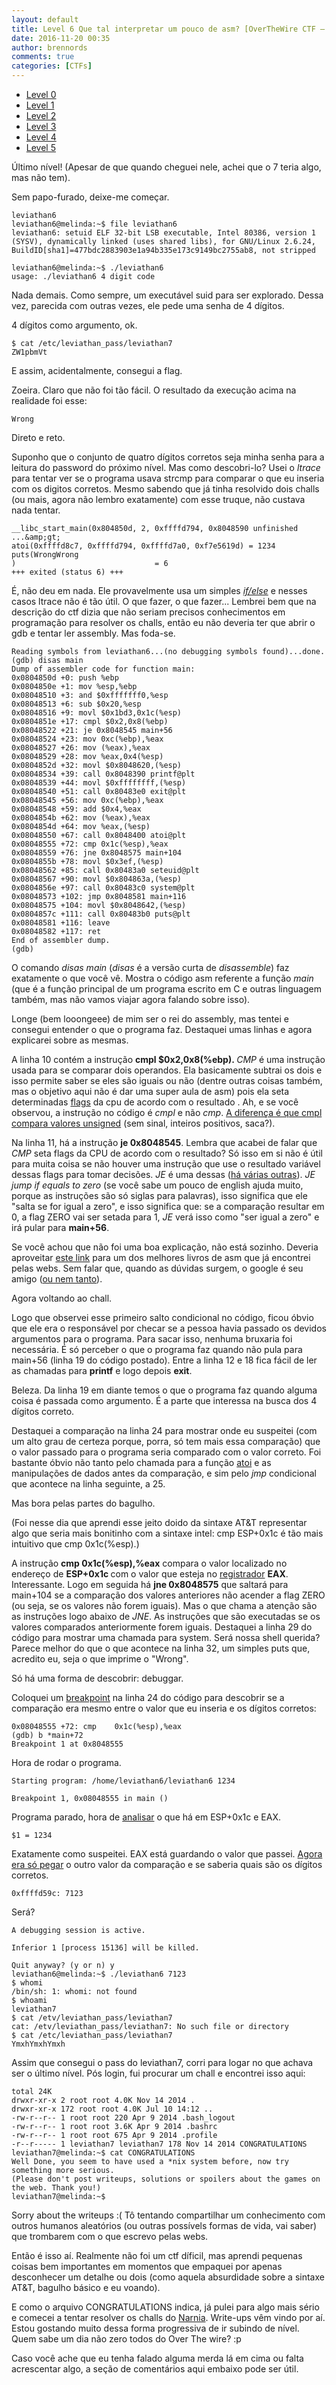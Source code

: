```yaml
---
layout: default
title: Level 6 Que tal interpretar um pouco de asm? [OverTheWire CTF – Leviathan] write-up
date: 2016-11-20 00:35
author: brennords
comments: true
categories: [CTFs]
---
```

<ul>
    <li><a href="https://brenn0.wordpress.com/2016/10/31/level-0-e-1-overthewire-ctf-leviathan-write-ups/">Level 0</a></li>
    <li><a href="https://brenn0.wordpress.com/2016/11/02/level-1-overthewire-ctf-leviathan-write-up/">Level 1</a></li>
    <li><a href="https://brenn0.wordpress.com/2016/11/06/level-2-overthewire-ctf-leviathan-write-up/">Level 2</a></li>
    <li><a href="https://brenn0.wordpress.com/2016/11/12/level-3-overthewire-ctf-leviathan-write-up/">Level 3</a></li>
    <li><a href="https://brenn0.wordpress.com/2016/11/13/level-4-overthewire-ctf-leviathan-write-up/">Level 4</a></li>
    <li><a href="https://brenn0.wordpress.com/2016/11/16/level-5-overthewire-ctf-leviathan-write-up/">Level 5</a></li>
</ul>

Último nível! (Apesar de que quando cheguei nele, achei que o 7 teria algo, mas não tem).

Sem papo-furado, deixe-me começar.

```leviathan6@melinda:~$ ls
leviathan6
leviathan6@melinda:~$ file leviathan6
leviathan6: setuid ELF 32-bit LSB executable, Intel 80386, version 1 (SYSV), dynamically linked (uses shared libs), for GNU/Linux 2.6.24, BuildID[sha1]=477bdc2883903e1a94b335e173c9149bc2755ab8, not stripped

leviathan6@melinda:~$ ./leviathan6
usage: ./leviathan6 4 digit code
```

Nada demais. Como sempre, um executável suid para ser explorado. Dessa vez, parecida com outras vezes, ele pede uma senha de 4 dígitos.

4 dígitos como argumento, ok.

```leviathan6@melinda:~$ ./leviathan6 1234
$ cat /etc/leviathan_pass/leviathan7
ZW1pbmVt
```

E assim, acidentalmente, consegui a flag.

Zoeira. Claro que não foi tão fácil. O resultado da execução acima na realidade foi esse:

```leviathan6@melinda:~$ ./leviathan6 1234
Wrong
```

Direto e reto.

Suponho que o conjunto de quatro dígitos corretos seja minha senha para a leitura do password do próximo nível. Mas como descobri-lo?
Usei o <em>ltrace</em> para tentar ver se o programa usava strcmp para comparar o que eu inseria com os digitos corretos. Mesmo sabendo que já tinha resolvido dois challs (ou mais, agora não lembro exatamente) com esse truque, não custava nada tentar.

```leviathan6@melinda:~$ ltrace ./leviathan6 1234
__libc_start_main(0x804850d, 2, 0xffffd794, 0x8048590 unfinished ...&amp;gt;
atoi(0xffffd8c7, 0xffffd794, 0xffffd7a0, 0xf7e5619d) = 1234
puts(WrongWrong
)                               = 6
+++ exited (status 6) +++
```

É, não deu em nada. Ele provavelmente usa um simples <a href="http://www.inf.pucrs.br/flash/cbp/selecao_if.html"><em>if/else</em></a> e nesses casos ltrace não é tão útil.
O que fazer, o que fazer... Lembrei bem que na descrição do ctf dizia que não seriam precisos conhecimentos em programação para resolver os challs, então eu não deveria ter que abrir o gdb e tentar ler assembly. Mas foda-se.

```leviathan6@melinda:~$ gdb -q leviathan6
Reading symbols from leviathan6...(no debugging symbols found)...done.
(gdb) disas main
Dump of assembler code for function main:
0x0804850d +0: push %ebp
0x0804850e +1: mov %esp,%ebp
0x08048510 +3: and $0xfffffff0,%esp
0x08048513 +6: sub $0x20,%esp
0x08048516 +9: movl $0x1bd3,0x1c(%esp)
0x0804851e +17: cmpl $0x2,0x8(%ebp)
0x08048522 +21: je 0x8048545 main+56
0x08048524 +23: mov 0xc(%ebp),%eax
0x08048527 +26: mov (%eax),%eax
0x08048529 +28: mov %eax,0x4(%esp)
0x0804852d +32: movl $0x8048620,(%esp)
0x08048534 +39: call 0x8048390 printf@plt
0x08048539 +44: movl $0xffffffff,(%esp)
0x08048540 +51: call 0x80483e0 exit@plt
0x08048545 +56: mov 0xc(%ebp),%eax
0x08048548 +59: add $0x4,%eax
0x0804854b +62: mov (%eax),%eax
0x0804854d +64: mov %eax,(%esp)
0x08048550 +67: call 0x8048400 atoi@plt
0x08048555 +72: cmp 0x1c(%esp),%eax
0x08048559 +76: jne 0x8048575 main+104
0x0804855b +78: movl $0x3ef,(%esp)
0x08048562 +85: call 0x80483a0 seteuid@plt
0x08048567 +90: movl $0x804863a,(%esp)
0x0804856e +97: call 0x80483c0 system@plt
0x08048573 +102: jmp 0x8048581 main+116
0x08048575 +104: movl $0x8048642,(%esp)
0x0804857c +111: call 0x80483b0 puts@plt
0x08048581 +116: leave
0x08048582 +117: ret
End of assembler dump.
(gdb) 
```

O comando <em>disas main </em>(<em>disas</em> é a versão curta de <em>disassemble</em>) faz exatamente o que você vê. Mostra o código asm referente a função <em>main</em> (que é a função principal de um programa escrito em C e outras linguagem também, mas não vamos viajar agora falando sobre isso).

Longe (bem looongeee) de mim ser o rei do assembly, mas tentei e consegui entender o que o programa faz. Destaquei umas linhas e agora explicarei sobre as mesmas.

A linha 10 contém a instrução <strong>cmpl $0x2,0x8(%ebp). </strong><em>CMP</em> é uma instrução usada para se comparar dois operandos. Ela basicamente subtrai os dois e isso permite saber se eles são iguais ou não (dentre outras coisas também, mas o objetivo aqui não é dar uma super aula de asm) pois ela seta determinadas <a href="https://en.wikipedia.org/wiki/FLAGS_register">flags</a> da cpu de acordo com o resultado . Ah, e se você observou, a instrução no código é <em>cmpl</em> e não <em>cmp</em>. <a href="https://stackoverflow.com/questions/24118562/the-difference-between-cmpl-and-cmp">A diferença é que cmpl compara valores unsigned</a> (sem sinal, inteiros positivos, saca?).

Na linha 11, há a instrução <strong>je 0x8048545</strong>. Lembra que acabei de falar que <em>CMP</em> seta flags da CPU de acordo com o resultado? Só isso em si não é útil para muita coisa se não houver uma instrução que use o resultado variável dessas flags para tomar decisões. <em>JE</em> é uma dessas (<a href="https://www.tutorialspoint.com/assembly_programming/assembly_conditions.htm">há várias outras</a>). <em>JE jump if equals to zero</em> (se você sabe um pouco de english ajuda muito, porque as instruções são só siglas para palavras), isso significa que ele "salta se for igual a zero", e isso significa que: se a comparação resultar em 0, a flag ZERO vai ser setada para 1, <em>JE</em> verá isso como "ser igual a zero" e irá pular para <strong>main+56</strong>.

Se você achou que não foi uma boa explicação, não está sozinho. Deveria aproveitar <a href="https://savannah.nongnu.org/projects/pgubook/">este link</a> para um dos melhores livros de asm que já encontrei pelas webs. Sem falar que, quando as dúvidas surgem, o google é seu amigo (<a href="https://pt.wikipedia.org/wiki/PRISM_(programa_de_vigil%C3%A2ncia)">ou nem tanto</a>).

Agora voltando ao chall.

Logo que observei esse primeiro salto condicional no código, ficou óbvio que ele era o responsável por checar se a pessoa havia passado os devidos argumentos para o programa. Para sacar isso, nenhuma bruxaria foi necessária. É só perceber o que o programa faz quando não pula para main+56 (linha 19 do código postado). Entre a linha 12 e 18 fica fácil de ler as chamadas para <strong>printf</strong> e logo depois <strong>exit</strong>.

Beleza. Da linha 19 em diante temos o que o programa faz quando alguma coisa é passada como argumento. É a parte que interessa na busca dos 4 dígitos correto.

Destaquei a comparação na linha 24 para mostrar onde eu suspeitei (com um alto grau de certeza porque, porra, só tem mais essa comparação) que o valor passado para o programa seria comparado com o valor correto. Foi bastante óbvio não tanto pelo chamada para a função <a href="http://www.uniriotec.br/~morganna/guia/libc/fc_atoi.html">atoi</a> e as manipulações de dados antes da comparação, e sim pelo <em>jmp</em> condicional que acontece na linha seguinte, a 25.

Mas bora pelas partes do bagulho.

(Foi nesse dia que aprendi esse jeito doido da sintaxe AT&amp;T representar algo que seria mais bonitinho com a sintaxe intel: cmp ESP+0x1c é tão mais intuitivo que cmp 0x1c(%esp).)

A instrução <strong>cmp 0x1c(%esp),%eax</strong> compara o valor localizado no endereço de <strong>ESP+0x1c </strong>com o valor que esteja no <a href="https://pt.wikipedia.org/wiki/Registrador_(inform%C3%A1tica)">registrador</a> <strong>EAX</strong>. Interessante. Logo em seguida há <strong>jne 0x8048575</strong> que saltará para main+104 se a comparação dos valores anteriores não acender a flag ZERO (ou seja, se os valores não forem iguais). Mas o que chama a atenção são as instruções logo abaixo de <em>JNE</em>. As instruções que são executadas se os valores comparados anteriormente forem iguais. Destaquei a linha 29 do código para mostrar uma chamada para system. Será nossa shell querida? Parece melhor do que o que acontece na linha 32, um simples puts que, acredito eu, seja o que imprime o "Wrong".

Só há uma forma de descobrir: debuggar.

Coloquei um <a href="https://pt.wikipedia.org/wiki/Ponto_de_parada">breakpoint</a> na linha 24 do código para descobrir se a comparação era mesmo entre o valor que eu inseria e os dígitos corretos:

```
0x08048555 +72:	cmp    0x1c(%esp),%eax
(gdb) b *main+72
Breakpoint 1 at 0x8048555
```

Hora de rodar o programa.

```(gdb) run 1234
Starting program: /home/leviathan6/leviathan6 1234

Breakpoint 1, 0x08048555 in main ()
```

Programa parado, hora de <a href="https://sourceware.org/gdb/onlinedocs/gdb/Registers.html">analisar</a> o que há em ESP+0x1c e EAX.

```(gdb) print $eax
$1 = 1234
```

Exatamente como suspeitei. EAX está guardando o valor que passei. <a href="http://www.delorie.com/gnu/docs/gdb/gdb_56.html">Agora era só pegar</a> o outro valor da comparação e se saberia quais são os dígitos corretos.

```(gdb) x/u $esp+0x1c
0xffffd59c: 7123
```

Será?

```(gdb) quit
A debugging session is active.

Inferior 1 [process 15136] will be killed.

Quit anyway? (y or n) y
leviathan6@melinda:~$ ./leviathan6 7123
$ whomi
/bin/sh: 1: whomi: not found
$ whoami
leviathan7
$ cat /etv/leviathan_pass/leviathan7
cat: /etv/leviathan_pass/leviathan7: No such file or directory
$ cat /etc/leviathan_pass/leviathan7
YmxhYmxhYmxh
```

Assim que consegui o pass do leviathan7, corri para logar no que achava ser o último nível. Pós login, fui procurar um chall e encontrei isso aqui:

```leviathan7@melinda:~$ ls -alh
total 24K
drwxr-xr-x 2 root root 4.0K Nov 14 2014 .
drwxr-xr-x 172 root root 4.0K Jul 10 14:12 ..
-rw-r--r-- 1 root root 220 Apr 9 2014 .bash_logout
-rw-r--r-- 1 root root 3.6K Apr 9 2014 .bashrc
-rw-r--r-- 1 root root 675 Apr 9 2014 .profile
-r--r----- 1 leviathan7 leviathan7 178 Nov 14 2014 CONGRATULATIONS
leviathan7@melinda:~$ cat CONGRATULATIONS
Well Done, you seem to have used a *nix system before, now try something more serious.
(Please don't post writeups, solutions or spoilers about the games on the web. Thank you!)
leviathan7@melinda:~$
```

Sorry about the writeups :( Tô tentando compartilhar um conhecimento com outros humanos aleatórios (ou outras possívels formas de vida, vai saber) que trombarem com o que escrevo pelas webs.

Então é isso aí. Realmente não foi um ctf díficil, mas aprendi pequenas coisas bem importantes em momentos que empaquei por apenas desconhecer um detalhe ou dois (como aquela absurdidade sobre a sintaxe AT&amp;T, bagulho básico e eu voando).

E como o arquivo CONGRATULATIONS indica, já pulei para algo mais sério e comecei a tentar resolver os challs do <a href="http://overthewire.org/wargames/narnia/">Narnia</a>. Write-ups vêm vindo por aí. Estou gostando muito dessa forma progressiva de ir subindo de nível. Quem sabe um dia não zero todos do Over The wire? :p

Caso você ache que eu tenha falado alguma merda lá em cima ou falta acrescentar algo, a seção de comentários aqui embaixo pode ser útil.
